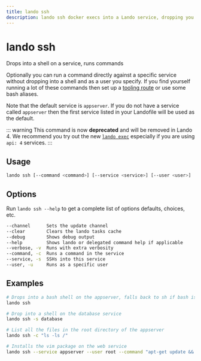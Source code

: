 ```yaml
---
title: lando ssh
description: lando ssh docker execs into a Lando service, dropping you into a shell by default or running specific commands as a given user.
---
```


# lando ssh

Drops into a shell on a service, runs commands

Optionally you can run a command directly against a specific service without dropping into a shell and as a user you specify. If you find yourself running a lot of these commands then set up a [tooling route](https://docs.lando.dev/core/v3/tooling.html) or use some bash aliases.

Note that the default service is `appserver`. If you do not have a service called `appserver` then the first service listed in your Landofile will be used as the default.

::: warning
This command is now **deprecated** and will be removed in Lando 4. We recommend you try out the new [`lando exec`](./exec.md) especially if you are using `api: 4` services.
:::

## Usage

```sh
lando ssh [--command <command>] [--service <service>] [--user <user>]
```

## Options

Run `lando ssh --help` to get a complete list of options defaults, choices, etc.

```sh
--channel      Sets the update channel                                                              [array] [choices: "edge", "none", "stable"]
--clear        Clears the lando tasks cache                                                                                           [boolean]
--debug        Shows debug output                                                                                                     [boolean]
--help         Shows lando or delegated command help if applicable                                                                    [boolean]
--verbose, -v  Runs with extra verbosity                                                                                                [count]
--command, -c  Runs a command in the service
--service, -s  SSHs into this service                                                                                         [default: "web2"]
--user, -u     Runs as a specific user
```

## Examples

```sh
# Drops into a bash shell on the appserver, falls back to sh if bash is unavailable
lando ssh

# Drop into a shell on the database service
lando ssh -s database

# List all the files in the root directory of the appserver
lando ssh -c "ls -ls /"

# Installs the vim package on the web service
lando ssh --service appserver --user root --command "apt-get update && apt install vim -y"
```

